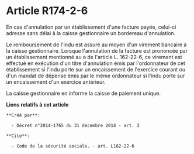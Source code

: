 # Article R174-2-6

En cas d'annulation par un établissement d'une facture payée, celui-ci adresse sans délai à la caisse gestionnaire un
bordereau d'annulation. 

Le remboursement de l'indu est assuré au moyen d'un virement bancaire à la caisse gestionnaire. Lorsque l'annulation de la
facture est prononcée par un établissement mentionné au a de l'article L. 162-22-6, ce virement est effectué en exécution
d'un titre d'annulation émis par l'ordonnateur de cet établissement si l'indu porte sur un encaissement de l'exercice courant
ou d'un mandat de dépense émis par le même ordonnateur si l'indu porte sur un encaissement d'un exercice antérieur. 

La caisse gestionnaire en informe la caisse de paiement unique.

**Liens relatifs à cet article**

	**Créé par**:

	  - Décret n°2014-1765 du 31 décembre 2014 - art. 2

	**Cite**:

	  - Code de la sécurité sociale. - art. L162-22-6
